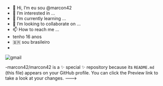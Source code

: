 - 👋 Hi, I’m eu sou @marcon42
- 👀 I’m interested in ...
- 🌱 I’m currently learning ...
- 💞️ I’m looking to collaborate on ...
- 📫 How to reach me ...
- tenho 16 anos 
-  🇧🇷 sou brasileiro
- 
![gmail](https://img.shields.io/badge/Gmail-D14836?style=for-the-badge&logo=gmail&logoColor=white)

-marcon42/marcon42 is a ✨ special ✨ repository because its `README.md` (this file) appears on your GitHub profile.
You can click the Preview link to take a look at your changes.
--->
